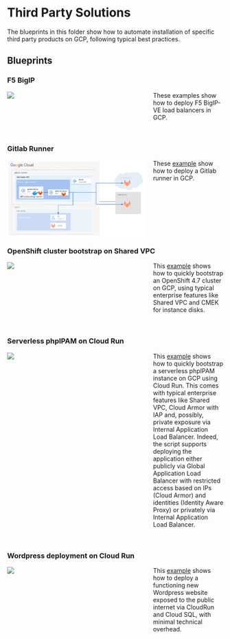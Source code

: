 # Third Party Solutions

The blueprints in this folder show how to automate installation of specific third party products on GCP, following typical best practices.

## Blueprints

### F5 BigIP

<a href="./f5-bigip/" title="F5 BigIP"><img src="./phpipam/diagram.png" align="left" width="320px"></a> <p style="margin-left: 340px">These examples show how to deploy F5 BigIP-VE load balancers in GCP.</p>

<br clear="left">

### Gitlab Runner

<a href="./gitlab-runner/" title="Gitlab Runner"><img src="./gitlab-runner/images/docker-autoscaler.png" align="left" width="320px"></a> <p style="margin-left: 340px">These [example](./gitlab-runner/) show how to deploy a Gitlab runner in GCP.</p>

<br clear="left">

### OpenShift cluster bootstrap on Shared VPC

<a href="./openshift/" title="HubOpenShift bootstrap example"><img src="./openshift/diagram.png" align="left" width="320px"></a> <p style="margin-left: 340px"> This [example](./openshift/) shows how to quickly bootstrap an OpenShift 4.7 cluster on GCP, using typical enterprise features like Shared VPC and CMEK for instance disks. </p>

<br clear="left">

### Serverless phpIPAM on Cloud Run

<a href="./phpipam/" title="phpIPAM bootstrap example"><img src="./phpipam/images/phpipam.png" align="left" width="320px"></a> <p style="margin-left: 340px">This [example](./phpipam/) shows how to quickly bootstrap a serverless phpIPAM instance on GCP using Cloud Run. This comes with typical enterprise features like Shared VPC, Cloud Armor with IAP and, possibly, private exposure via Internal Application Load Balancer. Indeed, the script supports deploying the application either publicly via Global Application Load Balancer with restricted access based on IPs (Cloud Armor) and identities (Identity Aware Proxy) or privately via Internal Application Load Balancer.</p>

<br clear="left">

### Wordpress deployment on Cloud Run

<a href="./wordpress/cloudrun/" title="Wordpress deployment on Cloud Run"><img src="./wordpress/cloudrun/images/architecture.png" align="left" width="320px"></a> <p style="margin-left: 340px"> This [example](./wordpress/cloudrun/) shows how to deploy a functioning new Wordpress website exposed to the public internet via CloudRun and Cloud SQL, with minimal technical overhead. </p>

<br clear="left">
